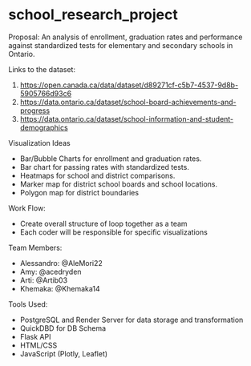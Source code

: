 # school_research_project

Proposal: 
An analysis of enrollment, graduation rates and performance against standardized tests for elementary and secondary schools in Ontario. 

Links to the dataset: 
1. https://open.canada.ca/data/dataset/d89271cf-c5b7-4537-9d8b-5905766d93c6
2. https://data.ontario.ca/dataset/school-board-achievements-and-progress
3. https://data.ontario.ca/dataset/school-information-and-student-demographics

Visualization Ideas
- Bar/Bubble Charts for enrollment and graduation rates.
- Bar chart for passing rates with standardized tests. 
- Heatmaps for school and district comparisons.
- Marker map for district school boards and school locations.
- Polygon map for district boundaries

Work Flow: 
- Create overall structure of loop together as a team
- Each coder will be responsible for specific visualizations

Team Members: 
- Alessandro: @AleMori22
- Amy: @acedryden 
- Arti: @Artib03
- Khemaka: @Khemaka14

Tools Used: 
- PostgreSQL and Render Server for data storage and transformation
- QuickDBD for DB Schema
- Flask API
- HTML/CSS
- JavaScript (Plotly, Leaflet) 


